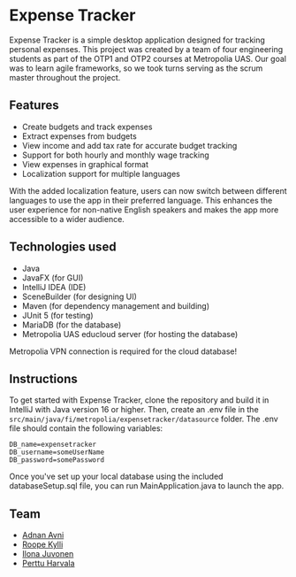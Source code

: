 # Expense Tracker

Expense Tracker is a simple desktop application designed for tracking personal expenses. This project was created by a
team of four engineering students as part of the OTP1 and OTP2 courses at Metropolia UAS. Our goal was to learn agile
frameworks, so we took turns serving as the scrum master throughout the project.

## Features

* Create budgets and track expenses
* Extract expenses from budgets
* View income and add tax rate for accurate budget tracking
* Support for both hourly and monthly wage tracking
* View expenses in graphical format
* Localization support for multiple languages

With the added localization feature, users can now switch between different languages to use the app in their preferred
language. This enhances the user experience for non-native English speakers and makes the app more accessible to a wider
audience.

## Technologies used

* Java
* JavaFX (for GUI)
* IntelliJ IDEA (IDE)
* SceneBuilder (for designing UI)
* Maven (for dependency management and building)
* JUnit 5 (for testing)
* MariaDB (for the database)
* Metropolia UAS educloud server (for hosting the database)

Metropolia VPN connection is required for the cloud database!


## Instructions

To get started with Expense Tracker, clone the repository and build it in IntelliJ with Java version 16 or higher. Then,
create an .env file in the ```src/main/java/fi/metropolia/expensetracker/datasource``` folder. The .env file should
contain the following variables:

```.env
DB_name=expensetracker
DB_username=someUserName
DB_password=somePassword
```

Once you've set up your local database using the included databaseSetup.sql file, you can run MainApplication.java to
launch the app.

## Team

* [Adnan Avni](https://github.com/adnanavni)
* [Roope Kylli](https://github.com/roopeky)
* [Ilona Juvonen](https://github.com/IlonaJuv)
* [Perttu Harvala](https://github.com/800010179)

